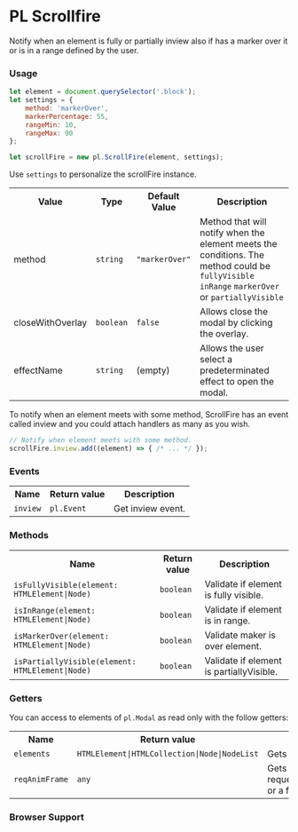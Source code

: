PL Scrollfire
==============
Notify when an element is fully or partially inview also if has a marker over it or is in a range defined by the user.

### Usage
```javascript
let element = document.querySelector('.block');
let settings = {
    method: 'markerOver',
    markerPercentage: 55,
    rangeMin: 10,
    rangeMax: 90
};

let scrollFire = new pl.ScrollFire(element, settings);
```

Use `settings` to personalize the scrollFire instance.

<table>
    <tr>
        <th>Value</th>
        <th>Type</th>
        <th>Default Value</th>
        <th>Description</th>
    </tr>
    <tr>
        <td>method</td>
        <td><code>string</code></td>
        <td><code>"markerOver"</code></td>
        <td>Method that will notify when the element meets the conditions. The method could be <code>fullyVisible</code> <code>inRange</code> <code>markerOver</code> or <code>partiallyVisible</code></td>
    </tr>
    <tr>
        <td>closeWithOverlay</td>
        <td><code>boolean</code></td>
        <td><code>false</code></td>
        <td>Allows close the modal by clicking the overlay.</td>
    </tr>
    <tr>
        <td>effectName</td>
        <td><code>string</code></td>
        <td>(empty)</td>
        <td>Allows the user select a predeterminated effect to open the modal.</td>
    </tr>
</table>

To notify when an element meets with some method, ScrollFire has an event called inview and you could attach handlers as many as you wish.

```javascript
// Notify when element meets with some method.
scrollFire.inview.add((element) => { /* ... */ });
```

### Events
<table>
    <tr>
        <th>Name</th>
        <th>Return value</th>
        <th>Description</th>
    </tr>
    <tr>
        <td><code>inview</code></td>
        <td><code>pl.Event</code></td>
        <td>Get inview event.</td>
    </tr>
</table>

### Methods
<table>
    <tr>
        <th>Name</th>
        <th>Return value</th>
        <th>Description</th>
    </tr>
    <tr>
        <td><code>isFullyVisible(element: HTMLElement|Node)</code></td>
        <td><code>boolean</code></td>
        <td>Validate if element is fully visible.</td>
    </tr>
    <tr>
        <td><code>isInRange(element: HTMLElement|Node)</code></td>
        <td><code>boolean</code></td>
        <td>Validate if element is in range.</td>
    </tr>
    <tr>
        <td><code>isMarkerOver(element: HTMLElement|Node)</code></td>
        <td><code>boolean</code></td>
        <td>Validate maker is over element.</td>
    </tr>
    <tr>
        <td><code>isPartiallyVisible(element: HTMLElement|Node)</code></td>
        <td><code>boolean</code></td>
        <td>Validate if element is partiallyVisible.</td>
    </tr>
</table>

### Getters
You can access to elements of `pl.Modal` as read only with the follow getters:

<table>
    <tr>
        <th>Name</th>
        <th>Return value</th>
        <th>Description</th>
    </tr>
    <tr>
        <td><code>elements</code></td>
        <td><code>HTMLElement|HTMLCollection|Node|NodeList</code></td>
        <td>Gets the elements.</td>
    </tr>
    <tr>
        <td><code>reqAnimFrame</code></td>
        <td><code>any</code></td>
        <td>Gets requestAnimationFrame or a function.</td>
    </tr>
</table>

### Browser Support
